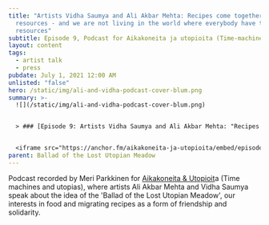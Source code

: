 ```yaml
---
title: "Artists Vidha Saumya and Ali Akbar Mehta: Recipes come together from
  resources - and we are not living in the world where everybody have the same
  resources"
subtitle: Episode 9, Podcast for Aikakoneita ja utopioita (Time-machines and utopias)
layout: content
tags:
  - artist talk
  - press
pubdate: July 1, 2021 12:00 AM
unlisted: "false"
hero: /static/img/ali-and-vidha-podcast-cover-blum.png
summary: >-
  ![](/static/img/ali-and-vidha-podcast-cover-blum.png)


  > ### [Episode 9: Artists Vidha Saumya and Ali Akbar Mehta: "Recipes come together from resources - and we are not living in the world where everybody have the same resources"](https://aikakoneitajautopioita.fi/podcast/episode-9-artists-vidha-saumya-and-ali-akbar-mehta-recipes-come-together-from-resources-and-we-are-not-living-in-the-world-where)


  <iframe src="https://anchor.fm/aikakoneita-ja-utopioita/embed/episodes/Episode-9-Artists-Vidha-Saumya-and-Ali-Akbar-Mehta-Recipes-come-together-from-resources---and-we-are-not-living-in-the-world-where-everybody-have-the-same-resources-e13lapf/a-a613gim" height="102px" width="400px" frameborder="0" scrolling="no"></iframe>
parent: Ballad of the Lost Utopian Meadow
---
```

Podcast recorded by Meri Parkkinen for [Aikakoneita & Utopioit](https://aikakoneitajautopioita.fi/)a (Time machines and utopias), where artists Ali Akbar Mehta and Vidha Saumya speak about the idea of the 'Ballad of the Lost Utopian Meadow', our interests in food and migrating recipes as a form of friendship and solidarity.